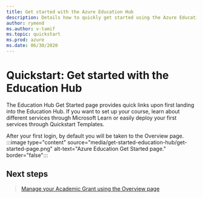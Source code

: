 ```yaml
---
title: Get started with the Azure Education Hub
description: Details how to quickly get started using the Azure Education Hub starting with the Get Started page.
author: rymend
ms.author: v-tamif
ms.topic: quickstart
ms.prod: azure
ms.date: 06/30/2020
---
```


# Quickstart: Get started with the Education Hub

The Education Hub Get Started page provides quick links upon first landing into the Education Hub. If
you want to set up your course, learn about different services through Microsoft Learn or easily deploy
your first services through Quickstart Templates.

After your first login, by default you will be taken to the Overview page.
          :::image type="content" source="media/get-started-education-hub/get-started-page.png" alt-text="Azure Education Get Started page." border="false":::

## Next steps

> [Manage your Academic Grant using the Overview page](hub-overview-page.md)
